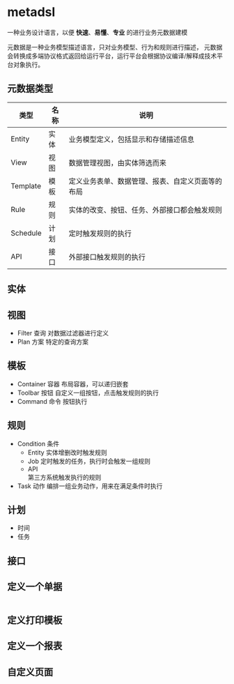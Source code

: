 # metadsl

一种业务设计语言，以便 **快速**、**易懂**、**专业** 的进行业务元数据建模  

元数据是一种业务模型描述语言，只对业务模型、行为和规则进行描述，
元数据会转换成多端协议格式返回给运行平台，运行平台会根据协议编译/解释成技术平台对象执行。

## 元数据类型

| 类型     | 名称 | 说明                                             |
| -------- | ---- | ------------------------------------------------ |
| Entity   | 实体 | 业务模型定义，包括显示和存储描述信息             |
| View     | 视图 | 数据管理视图，由实体筛选而来                     |
| Template | 模板 | 定义业务表单、数据管理、报表、自定义页面等的布局 |
| Rule     | 规则 | 实体的改变、按钮、任务、外部接口都会触发规则     |
| Schedule | 计划 | 定时触发规则的执行                               |
| API      | 接口 | 外部接口触发规则的执行                           |

## 实体

## 视图

- Filter 查询
  对数据过滤器进行定义
- Plan 方案
  特定的查询方案

## 模板

- Container 容器
  布局容器，可以递归嵌套
- Toolbar 按钮
  自定义一组按钮，点击触发规则的执行
- Command 命令
  按钮执行

## 规则

- Condition 条件
  - Entity
    实体增删改时触发规则
  - Job
    定时触发的任务，执行时会触发一组规则
  - API  
    第三方系统触发执行的规则
- Task 动作
  编排一组业务动作，用来在满足条件时执行

## 计划

- 时间
- 任务

## 接口

## 定义一个单据

```dsl

```

## 定义打印模板

## 定义一个报表

## 自定义页面
